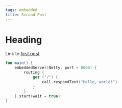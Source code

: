 ```yaml
---
tags: embedded
title: Second Post
---
```


# Heading

Link to [first post](#article_0001)

<link href="https://cdnjs.cloudflare.com/ajax/libs/highlight.js/11.3.1/styles/atom-one-light.min.css" rel="stylesheet">

```kotlin
fun main() {
	embeddedServer(Netty, port = 8000) {
		routing {
			get ("/") {
				call.respondText("Hello, world!")
			}
		}
	}.start(wait = true)
}
```
